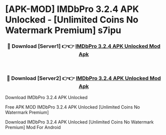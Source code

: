 # [APK-MOD] IMDbPro 3.2.4 APK Unlocked - [Unlimited Coins No Watermark Premium] s7ipu



<div align="center">
<h3>🔴 Download [Server1] 👉👉 <a href="https://momento.my/?title=IMDbPro_3.2.4_APK_Unlocked">IMDbPro 3.2.4 APK Unlocked Mod Apk</a></h3><br>

<h3>🔴 Download [Server2] 👉👉 <a href="https://momento.my/?title=IMDbPro_3.2.4_APK_Unlocked">IMDbPro 3.2.4 APK Unlocked Mod Apk</a></h3>
</div>



Download IMDbPro 3.2.4 APK Unlocked 

Free APK MOD IMDbPro 3.2.4 APK Unlocked [Unlimited Coins No Watermark Premium]

Download IMDbPro 3.2.4 APK Unlocked [Unlimited Coins No Watermark Premium] Mod For Android
